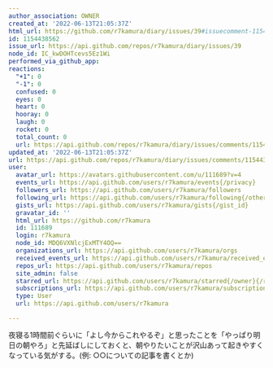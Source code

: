 ```yaml
---
author_association: OWNER
created_at: '2022-06-13T21:05:37Z'
html_url: https://github.com/r7kamura/diary/issues/39#issuecomment-1154438562
id: 1154438562
issue_url: https://api.github.com/repos/r7kamura/diary/issues/39
node_id: IC_kwDOHTcevs5Ez1Wi
performed_via_github_app: 
reactions:
  "+1": 0
  "-1": 0
  confused: 0
  eyes: 0
  heart: 0
  hooray: 0
  laugh: 0
  rocket: 0
  total_count: 0
  url: https://api.github.com/repos/r7kamura/diary/issues/comments/1154438562/reactions
updated_at: '2022-06-13T21:05:37Z'
url: https://api.github.com/repos/r7kamura/diary/issues/comments/1154438562
user:
  avatar_url: https://avatars.githubusercontent.com/u/111689?v=4
  events_url: https://api.github.com/users/r7kamura/events{/privacy}
  followers_url: https://api.github.com/users/r7kamura/followers
  following_url: https://api.github.com/users/r7kamura/following{/other_user}
  gists_url: https://api.github.com/users/r7kamura/gists{/gist_id}
  gravatar_id: ''
  html_url: https://github.com/r7kamura
  id: 111689
  login: r7kamura
  node_id: MDQ6VXNlcjExMTY4OQ==
  organizations_url: https://api.github.com/users/r7kamura/orgs
  received_events_url: https://api.github.com/users/r7kamura/received_events
  repos_url: https://api.github.com/users/r7kamura/repos
  site_admin: false
  starred_url: https://api.github.com/users/r7kamura/starred{/owner}{/repo}
  subscriptions_url: https://api.github.com/users/r7kamura/subscriptions
  type: User
  url: https://api.github.com/users/r7kamura

---
```

夜寝る1時間前ぐらいに「よし今からこれやるぞ」と思ったことを「やっぱり明日の朝やろ」と先延ばしにしておくと、朝やりたいことが沢山あって起きやすくなっている気がする。(例: ○○についての記事を書くとか)